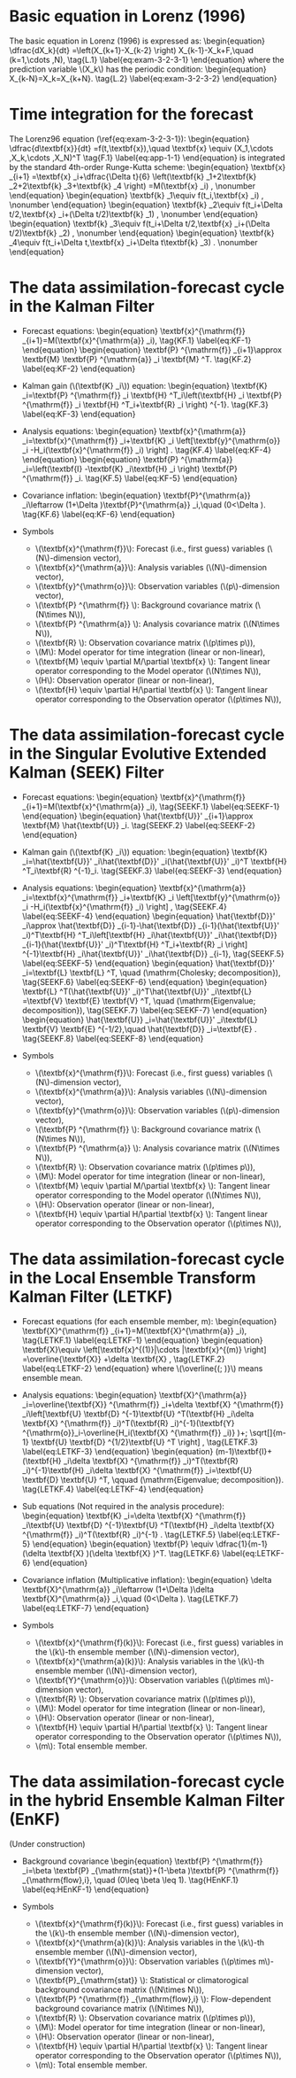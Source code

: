<script async src="https://cdnjs.cloudflare.com/ajax/libs/mathjax/2.7.6/MathJax.js?config=TeX-AMS_CHTML"></script>

# Basic equation in Lorenz (1996)
The basic equation in Lorenz (1996) is expressed as: 
\begin{equation}
\dfrac{dX_k}{dt} =\left(X_{k+1}-X_{k-2} \right) X_{k-1}-X_k+F,\quad (k=1,\cdots ,N), \tag{L.1} \label{eq:exam-3-2-3-1}
\end{equation}
where the prediction variable \\(X_k\\) has the periodic condition: 
\begin{equation}
X_{k-N}=X_k=X_{k+N}. \tag{L.2} \label{eq:exam-3-2-3-2}
\end{equation}


# Time integration for the forecast
The Lorenz96 equation (\ref{eq:exam-3-2-3-1}): 
\begin{equation}
\dfrac{d\textbf{x}}{dt} =f(t,\textbf{x}),\quad \textbf{x} \equiv (X_1,\cdots ,X_k,\cdots ,X_N)^T \tag{F.1} \label{eq:app-1-1}
\end{equation}
is integrated by the standard 4th-order Runge-Kutta scheme: 
\begin{equation}
\textbf{x} _{i+1} =\textbf{x} _i+\dfrac{\Delta t}{6} \left(\textbf{k} _1+2\textbf{k} _2+2\textbf{k} _3+\textbf{k} _4 \right) =M(\textbf{x} _i) , \nonumber
\end{equation}
\begin{equation}
\textbf{k} _1\equiv f(t_i,\textbf{x} _i) , \nonumber
\end{equation}
\begin{equation}
\textbf{k} _2\equiv f(t_i+\Delta t/2,\textbf{x} _i+(\Delta t/2)\textbf{k} _1) , \nonumber
\end{equation}
\begin{equation}
\textbf{k} _3\equiv f(t_i+\Delta t/2,\textbf{x} _i+(\Delta t/2)\textbf{k} _2) , \nonumber
\end{equation}
\begin{equation}
\textbf{k} _4\equiv f(t_i+\Delta t,\textbf{x} _i+\Delta t\textbf{k} _3) . \nonumber
\end{equation}


# The data assimilation-forecast cycle in the Kalman Filter
- Forecast equations:
  \begin{equation}
  \textbf{x}^{\mathrm{f}} _{i+1}=M(\textbf{x}^{\mathrm{a}} _i), \tag{KF.1} \label{eq:KF-1}
  \end{equation}
  \begin{equation}
  \textbf{P} ^{\mathrm{f}} _{i+1}\approx \textbf{M} \textbf{P} ^{\mathrm{a}} _i \textbf{M} ^T. \tag{KF.2} \label{eq:KF-2}
  \end{equation}

- Kalman gain (\\(\textbf{K} _i\\)) equation:
  \begin{equation}
  \textbf{K} _i=\textbf{P} ^{\mathrm{f}} _i \textbf{H} ^T_i\left(\textbf{H} _i \textbf{P} ^{\mathrm{f}} _i \textbf{H} ^T_i+\textbf{R} _i \right) ^{-1}. \tag{KF.3} \label{eq:KF-3}
  \end{equation}

- Analysis equations: 
  \begin{equation}
  \textbf{x}^{\mathrm{a}} _i=\textbf{x}^{\mathrm{f}} _i+\textbf{K} _i \left[\textbf{y}^{\mathrm{o}} _i -H_i(\textbf{x}^{\mathrm{f}} _i) \right] . \tag{KF.4} \label{eq:KF-4}
  \end{equation}
  \begin{equation}
  \textbf{P} ^{\mathrm{a}} _i=\left(\textbf{I} -\textbf{K} _i\textbf{H} _i \right) \textbf{P} ^{\mathrm{f}} _i. \tag{KF.5} \label{eq:KF-5}
  \end{equation}

- Covariance inflation: 
  \begin{equation}
  \textbf{P}^{\mathrm{a}} _i\leftarrow (1+\Delta )\textbf{P}^{\mathrm{a}} _i,\quad (0<\Delta ). \tag{KF.6} \label{eq:KF-6}
  \end{equation}

- Symbols
  - \\(\textbf{x}^{\mathrm{f}}\\): Forecast (i.e., first guess) variables (\\(N\\)-dimension vector), 
  - \\(\textbf{x}^{\mathrm{a}}\\): Analysis variables (\\(N\\)-dimension vector), 
  - \\(\textbf{y}^{\mathrm{o}}\\): Observation variables (\\(p\\)-dimension vector), 
  - \\(\textbf{P} ^{\mathrm{f}} \\): Background covariance matrix (\\(N\times N\\)), 
  - \\(\textbf{P} ^{\mathrm{a}} \\): Analysis covariance matrix (\\(N\times N\\)), 
  - \\(\textbf{R} \\): Observation covariance matrix (\\(p\times p\\)), 
  - \\(M\\): Model operator for time integration (linear or non-linear), 
  - \\(\textbf{M} \equiv \partial M/\partial \textbf{x} \\): Tangent linear operator corresponding to the Model operator (\\(N\times N\\)), 
  - \\(H\\): Observation operator (linear or non-linear), 
  - \\(\textbf{H} \equiv \partial H/\partial \textbf{x} \\): Tangent linear operator corresponding to the Observation operator (\\(p\times N\\)), 


# The data assimilation-forecast cycle in the Singular Evolutive Extended Kalman (SEEK) Filter
- Forecast equations:
  \begin{equation}
  \textbf{x}^{\mathrm{f}} _{i+1}=M(\textbf{x}^{\mathrm{a}} _i), \tag{SEEKF.1} \label{eq:SEEKF-1}
  \end{equation}
  \begin{equation}
  \hat{\textbf{U}}' _{i+1}\approx \textbf{M} \hat{\textbf{U}} _i. \tag{SEEKF.2} \label{eq:SEEKF-2}
  \end{equation}

- Kalman gain (\\(\textbf{K} _i\\)) equation:
  \begin{equation}
  \textbf{K} _i=\hat{\textbf{U}}' _i\hat{\textbf{D}}' _i(\hat{\textbf{U}}' _i)^T \textbf{H} ^T_i\textbf{R} ^{-1}_i. \tag{SEEKF.3} \label{eq:SEEKF-3}
  \end{equation}

- Analysis equations: 
  \begin{equation}
  \textbf{x}^{\mathrm{a}} _i=\textbf{x}^{\mathrm{f}} _i+\textbf{K} _i \left[\textbf{y}^{\mathrm{o}} _i -H_i(\textbf{x}^{\mathrm{f}} _i) \right] , \tag{SEEKF.4} \label{eq:SEEKF-4}
  \end{equation}
  \begin{equation}
  \hat{\textbf{D}}' _i\approx \hat{\textbf{D}} _{i-1}-\hat{\textbf{D}} _{i-1}(\hat{\textbf{U}}' _i)^T\textbf{H} ^T_i\left[\textbf{H} _i\hat{\textbf{U}}' _i\hat{\textbf{D}} _{i-1}(\hat{\textbf{U}}' _i)^T\textbf{H} ^T_i+\textbf{R} _i \right] ^{-1}\textbf{H} _i\hat{\textbf{U}}' _i\hat{\textbf{D}} _{i-1}, \tag{SEEKF.5} \label{eq:SEEKF-5}
  \end{equation}
  \begin{equation}
  \hat{\textbf{D}}' _i=\textbf{L} \textbf{L} ^T, \quad (\mathrm{Cholesky\; decomposition}), \tag{SEEKF.6} \label{eq:SEEKF-6}
  \end{equation}
  \begin{equation}
  \textbf{L} ^T(\hat{\textbf{U}}' _i)^T\hat{\textbf{U}}' _i\textbf{L} =\textbf{V} \textbf{E} \textbf{V} ^T, \quad (\mathrm{Eigenvalue\; decomposition}), \tag{SEEKF.7} \label{eq:SEEKF-7}
  \end{equation}
  \begin{equation}
  \hat{\textbf{U}} _i=\hat{\textbf{U}}' _i\textbf{L} \textbf{V} \textbf{E} ^{-1/2},\quad \hat{\textbf{D}} _i=\textbf{E} . \tag{SEEKF.8} \label{eq:SEEKF-8}
  \end{equation}

- Symbols
  - \\(\textbf{x}^{\mathrm{f}}\\): Forecast (i.e., first guess) variables (\\(N\\)-dimension vector), 
  - \\(\textbf{x}^{\mathrm{a}}\\): Analysis variables (\\(N\\)-dimension vector), 
  - \\(\textbf{y}^{\mathrm{o}}\\): Observation variables (\\(p\\)-dimension vector), 
  - \\(\textbf{P} ^{\mathrm{f}} \\): Background covariance matrix (\\(N\times N\\)), 
  - \\(\textbf{P} ^{\mathrm{a}} \\): Analysis covariance matrix (\\(N\times N\\)), 
  - \\(\textbf{R} \\): Observation covariance matrix (\\(p\times p\\)), 
  - \\(M\\): Model operator for time integration (linear or non-linear), 
  - \\(\textbf{M} \equiv \partial M/\partial \textbf{x} \\): Tangent linear operator corresponding to the Model operator (\\(N\times N\\)), 
  - \\(H\\): Observation operator (linear or non-linear), 
  - \\(\textbf{H} \equiv \partial H/\partial \textbf{x} \\): Tangent linear operator corresponding to the Observation operator (\\(p\times N\\)), 


# The data assimilation-forecast cycle in the Local Ensemble Transform Kalman Filter (LETKF)
- Forecast equations (for each ensemble member, m):
  \begin{equation}
  \textbf{X}^{\mathrm{f}} _{i+1}=M(\textbf{X}^{\mathrm{a}} _i), \tag{LETKF.1} \label{eq:LETKF-1}
  \end{equation}
  \begin{equation}
  \textbf{X}\equiv \left[\textbf{x}^{(1)}|\cdots |\textbf{x}^{(m)} \right] =\overline{\textbf{X}} +\delta \textbf{X} , \tag{LETKF.2} \label{eq:LETKF-2}
  \end{equation}
  where \\(\overline{(\; )}\\) means ensemble mean. 

- Analysis equations: 
  \begin{equation}
  \textbf{X}^{\mathrm{a}} _i=\overline{\textbf{X}} ^{\mathrm{f}} _i+\delta \textbf{X} ^{\mathrm{f}} _i\left[\textbf{U} \textbf{D} ^{-1}\textbf{U} ^T(\textbf{H} _i\delta \textbf{X} ^{\mathrm{f}} _i)^T(\textbf{R} _i)^{-1}(\textbf{Y} ^{\mathrm{o}}_i-\overline{H_i(\textbf{X} ^{\mathrm{f}} _i)} )+\; \sqrt[]{m-1} \textbf{U} \textbf{D} ^{1/2}\textbf{U} ^T \right] , \tag{LETKF.3} \label{eq:LETKF-3}
  \end{equation}
  \begin{equation}
  (m-1)\textbf{I}+(\textbf{H} _i\delta \textbf{X} ^{\mathrm{f}} _i)^T(\textbf{R} _i)^{-1}\textbf{H} _i\delta \textbf{X} ^{\mathrm{f}} _i=\textbf{U} \textbf{D} \textbf{U} ^T, \qquad (\mathrm{Eigenvalue\; decomposition}). \tag{LETKF.4} \label{eq:LETKF-4}
  \end{equation}

- Sub equations (Not required in the analysis procedure):
  \begin{equation}
  \textbf{K} _i=\delta \textbf{X} ^{\mathrm{f}} _i\textbf{U} \textbf{D} ^{-1}\textbf{U} ^T(\textbf{H} _i\delta \textbf{X} ^{\mathrm{f}} _i)^T(\textbf{R} _i)^{-1} . \tag{LETKF.5} \label{eq:LETKF-5}
  \end{equation}
  \begin{equation}
  \textbf{P} \equiv \dfrac{1}{m-1} (\delta \textbf{X} )(\delta \textbf{X} )^T. \tag{LETKF.6} \label{eq:LETKF-6}
  \end{equation}

- Covariance inflation (Multiplicative inflation): 
  \begin{equation}
  \delta \textbf{X}^{\mathrm{a}} _i\leftarrow (1+\Delta )\delta \textbf{X}^{\mathrm{a}} _i,\quad (0<\Delta ). \tag{LETKF.7} \label{eq:LETKF-7}
  \end{equation}

- Symbols
  - \\(\textbf{x}^{\mathrm{f}(k)}\\): Forecast (i.e., first guess) variables in the \\(k\\)-th ensemble member (\\(N\\)-dimension vector), 
  - \\(\textbf{x}^{\mathrm{a}(k)}\\): Analysis variables in the \\(k\\)-th ensemble member (\\(N\\)-dimension vector), 
  - \\(\textbf{Y}^{\mathrm{o}}\\): Observation variables (\\(p\times m\\)-dimension vector), 
  - \\(\textbf{R} \\): Observation covariance matrix (\\(p\times p\\)), 
  - \\(M\\): Model operator for time integration (linear or non-linear), 
  - \\(H\\): Observation operator (linear or non-linear), 
  - \\(\textbf{H} \equiv \partial H/\partial \textbf{x} \\): Tangent linear operator corresponding to the Observation operator (\\(p\times N\\)), 
  - \\(m\\): Total ensemble member.


# The data assimilation-forecast cycle in the hybrid Ensemble Kalman Filter (EnKF)

(Under construction)
- Background covariance
  \begin{equation}
  \textbf{P} ^{\mathrm{f}} _i=\beta \textbf{P} _{\mathrm{stat}}+(1-\beta )\textbf{P} ^{\mathrm{f}} _{\mathrm{flow},i}, \quad (0\leq \beta \leq 1). \tag{HEnKF.1} \label{eq:HEnKF-1}
  \end{equation}

- Symbols
  - \\(\textbf{x}^{\mathrm{f}(k)}\\): Forecast (i.e., first guess) variables in the \\(k\\)-th ensemble member (\\(N\\)-dimension vector), 
  - \\(\textbf{x}^{\mathrm{a}(k)}\\): Analysis variables in the \\(k\\)-th ensemble member (\\(N\\)-dimension vector), 
  - \\(\textbf{Y}^{\mathrm{o}}\\): Observation variables (\\(p\times m\\)-dimension vector), 
  - \\(\textbf{P}_{\mathrm{stat}} \\): Statistical or climatorogical background covariance matrix (\\(N\times N\\)), 
  - \\(\textbf{P} ^{\mathrm{f}} _{\mathrm{flow},i} \\): Flow-dependent background covariance matrix (\\(N\times N\\)), 
  - \\(\textbf{R} \\): Observation covariance matrix (\\(p\times p\\)), 
  - \\(M\\): Model operator for time integration (linear or non-linear), 
  - \\(H\\): Observation operator (linear or non-linear), 
  - \\(\textbf{H} \equiv \partial H/\partial \textbf{x} \\): Tangent linear operator corresponding to the Observation operator (\\(p\times N\\)), 
  - \\(m\\): Total ensemble member.

